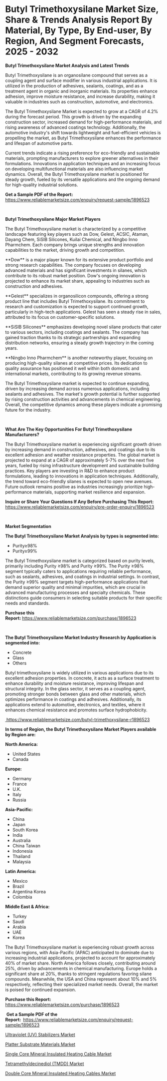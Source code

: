 <p><h1>Butyl Trimethoxysilane Market Size, Share & Trends Analysis Report By Material, By Type, By End-user, By Region, And Segment Forecasts, 2025 - 2032</h1></p><p><strong>Butyl Trimethoxysilane Market Analysis and Latest Trends</strong></p>
<p><p>Butyl Trimethoxysilane is an organosilane compound that serves as a coupling agent and surface modifier in various industrial applications. It is utilized in the production of adhesives, sealants, coatings, and as a treatment agent in organic and inorganic materials. Its properties enhance adhesion, improve moisture resistance, and increase durability, making it valuable in industries such as construction, automotive, and electronics.</p><p>The Butyl Trimethoxysilane Market is expected to grow at a CAGR of 4.2% during the forecast period. This growth is driven by the expanding construction sector, increased demand for high-performance materials, and rising awareness of advanced coatings technology. Additionally, the automotive industry's shift towards lightweight and fuel-efficient vehicles is propelling the market, as Butyl Trimethoxysilane enhances the performance and lifespan of automotive parts. </p><p>Current trends indicate a rising preference for eco-friendly and sustainable materials, prompting manufacturers to explore greener alternatives in their formulations. Innovations in application techniques and an increasing focus on developing multifunctional materials are also influencing market dynamics. Overall, the Butyl Trimethoxysilane market is positioned for steady growth, fueled by its versatile applications and the ongoing demand for high-quality industrial solutions.</p></p>
<p><strong>Get a Sample PDF of the Report:&nbsp;</strong> <a href="https://www.reliablemarketsize.com/enquiry/request-sample/1896523?utm_campaign=1143&utm_medium=2&utm_source=Github&utm_content=ia&utm_term=03042025&utm_id=butyl-trimethoxysilane">https://www.reliablemarketsize.com/enquiry/request-sample/1896523</a></p>
<p>&nbsp;</p>
<p><strong>Butyl Trimethoxysilane Major Market Players</strong></p>
<p><p>The Butyl Trimethoxysilane market is characterized by a competitive landscape featuring key players such as Dow, Gelest, ACSIC, Ataman, Dayang Chem, SiSIB Silicones, Kuilai Chemical, and Ningbo Inno Pharmchem. Each company brings unique strengths and innovation capabilities to the market, driving growth and competition.</p><p>**Dow** is a major player known for its extensive product portfolio and strong research capabilities. The company focuses on developing advanced materials and has significant investments in silanes, which contribute to its robust market position. Dow's ongoing innovation is projected to enhance its market share, appealing to industries such as construction and adhesives.</p><p>**Gelest** specializes in organosilicon compounds, offering a strong product line that includes Butyl Trimethoxysilane. Its commitment to research and customization is expected to support continued growth, particularly in high-tech applications. Gelest has seen a steady rise in sales, attributed to its focus on customer-specific solutions.</p><p>**SiSIB Silicones** emphasizes developing novel silane products that cater to various sectors, including coatings and sealants. The company has gained traction thanks to its strategic partnerships and expanding distribution networks, ensuring a steady growth trajectory in the coming years.</p><p>**Ningbo Inno Pharmchem** is another noteworthy player, focusing on producing high-quality silanes at competitive prices. Its dedication to quality assurance has positioned it well within both domestic and international markets, contributing to its growing revenue streams.</p><p>The Butyl Trimethoxysilane market is expected to continue expanding, driven by increasing demand across numerous applications, including sealants and adhesives. The market's growth potential is further supported by rising construction activities and advancements in chemical engineering. Overall, the competitive dynamics among these players indicate a promising future for the industry.</p></p>
<p>&nbsp;</p>
<p><strong>What Are The Key Opportunities For Butyl Trimethoxysilane Manufacturers?</strong></p>
<p><p>The Butyl Trimethoxysilane market is experiencing significant growth driven by increasing demand in construction, adhesives, and coatings due to its excellent adhesion and weather resistance properties. The global market is projected to expand at a CAGR of approximately 5-7% over the next five years, fueled by rising infrastructure development and sustainable building practices. Key players are investing in R&D to enhance product formulations, leading to innovations in application techniques. Additionally, the trend toward eco-friendly silanes is expected to open new avenues. Future outlook remains positive as industries increasingly prioritize high-performance materials, supporting market resilience and expansion.</p></p>
<p><strong>Inquire or Share Your Questions If Any Before Purchasing This Report:</strong> <a href="https://www.reliablemarketsize.com/enquiry/pre-order-enquiry/1896523?utm_campaign=1143&utm_medium=2&utm_source=Github&utm_content=ia&utm_term=03042025&utm_id=butyl-trimethoxysilane">https://www.reliablemarketsize.com/enquiry/pre-order-enquiry/1896523</a></p>
<p>&nbsp;</p>
<p><strong>Market Segmentation</strong></p>
<p><strong>The Butyl Trimethoxysilane Market Analysis by types is segmented into:</strong></p>
<p><ul><li>Purity≥98%</li><li>Purity≥99%</li></ul></p>
<p><p>The Butyl Trimethoxysilane market is categorized based on purity levels, primarily including Purity ≥98% and Purity ≥99%. The Purity ≥98% segment typically caters to applications requiring reliable performance, such as sealants, adhesives, and coatings in industrial settings. In contrast, the Purity ≥99% segment targets high-performance applications that demand superior quality and minimal impurities, which are crucial in advanced manufacturing processes and specialty chemicals. These distinctions guide consumers in selecting suitable products for their specific needs and standards.</p></p>
<p><strong>Purchase this Report:&nbsp;</strong><a href="https://www.reliablemarketsize.com/purchase/1896523?utm_campaign=1143&utm_medium=2&utm_source=Github&utm_content=ia&utm_term=03042025&utm_id=butyl-trimethoxysilane">https://www.reliablemarketsize.com/purchase/1896523</a></p>
<p>&nbsp;</p>
<p><strong>The Butyl Trimethoxysilane Market Industry Research by Application is segmented into:</strong></p>
<p><ul><li>Concrete</li><li>Glass</li><li>Others</li></ul></p>
<p><p>Butyl trimethoxysilane is widely utilized in various applications due to its excellent adhesion properties. In concrete, it acts as a surface treatment to enhance durability and moisture resistance, improving lifespan and structural integrity. In the glass sector, it serves as a coupling agent, promoting stronger bonds between glass and other materials, which optimizes performance in coatings and adhesives. Additionally, its applications extend to automotive, electronics, and textiles, where it enhances chemical resistance and promotes surface hydrophobicity.</p></p>
<p><a href="https://www.reliablemarketsize.com/butyl-trimethoxysilane-r1896523?utm_campaign=1143&utm_medium=2&utm_source=Github&utm_content=ia&utm_term=03042025&utm_id=butyl-trimethoxysilane">&nbsp;https://www.reliablemarketsize.com/butyl-trimethoxysilane-r1896523</a></p>
<p><strong>In terms of Region, the Butyl Trimethoxysilane Market Players available by Region are:</strong></p>
<p>
    <p> <strong> North America: </strong>
        <ul>
            <li>United States</li>
            <li>Canada</li>
        </ul>
        </p> 
    <p> <strong> Europe: </strong>
        <ul>
            <li>Germany</li>
            <li>France</li>
            <li>U.K.</li>
            <li>Italy</li>
            <li>Russia</li>
        </ul>
        </p> 
    <p> <strong> Asia-Pacific: </strong>
        <ul>
            <li>China</li>
            <li>Japan</li>
            <li>South Korea</li>
            <li>India</li>
            <li>Australia</li>
            <li>China Taiwan</li>
            <li>Indonesia</li>
            <li>Thailand</li>
            <li>Malaysia</li>
        </ul>
        </p> 
    <p> <strong> Latin America: </strong>
        <ul>
            <li>Mexico</li>
            <li>Brazil</li>
            <li>Argentina Korea</li>
            <li>Colombia</li>
        </ul>
        </p> 
    <p> <strong> Middle East & Africa: </strong>
        <ul>
            <li>Turkey</li>
            <li>Saudi</li>
            <li>Arabia</li>
            <li>UAE</li>
            <li>Korea</li>
        </ul>
    </p>
    </p>
<p><p>The Butyl Trimethoxysilane market is experiencing robust growth across various regions, with Asia-Pacific (APAC) anticipated to dominate due to increasing industrial applications, projected to account for approximately 40% of market share. North America follows closely, contributing around 25%, driven by advancements in chemical manufacturing. Europe holds a significant share at 20%, thanks to stringent regulations favoring silane compounds. Meanwhile, the USA and China represent about 10% and 5% respectively, reflecting their specialized market needs. Overall, the market is poised for continued expansion.</p></p>
<p><strong>Purchase this Report: </strong><a href="https://www.reliablemarketsize.com/purchase/1896523?utm_campaign=1143&utm_medium=2&utm_source=Github&utm_content=ia&utm_term=03042025&utm_id=butyl-trimethoxysilane">https://www.reliablemarketsize.com/purchase/1896523</a></p>
<p>&nbsp;<strong>Get a Sample PDF of the Report:&nbsp;&nbsp;</strong><a href="https://www.reliablemarketsize.com/enquiry/request-sample/1896523?utm_campaign=1143&utm_medium=2&utm_source=Github&utm_content=ia&utm_term=03042025&utm_id=butyl-trimethoxysilane">https://www.reliablemarketsize.com/enquiry/request-sample/1896523</a></p>
<p><strong></strong></p>
<p><p><a href="https://github.com/arifasabeygb/Market-Research-Report-List-1/blob/main/ultraviolet-uv-stabilizers-market.md?utm_campaign=1143&utm_medium=2&utm_source=Github&utm_content=ia&utm_term=03042025&utm_id=butyl-trimethoxysilane">Ultraviolet  (UV) Stabilizers Market</a></p><p><a href="https://github.com/ajegiobitsa/Market-Research-Report-List-1/blob/main/platter-substrate-materials-market.md?utm_campaign=1143&utm_medium=2&utm_source=Github&utm_content=ia&utm_term=03042025&utm_id=butyl-trimethoxysilane">Platter Substrate Materials Market</a></p><p><a href="https://github.com/ocambdidarhz/Market-Research-Report-List-1/blob/main/single-core-mineral-insulated-heating-cable-market.md?utm_campaign=1143&utm_medium=2&utm_source=Github&utm_content=ia&utm_term=03042025&utm_id=butyl-trimethoxysilane">Single Core Mineral Insulated Heating Cable Market</a></p><p><a href="https://github.com/kaidaloeckf7/Market-Research-Report-List-1/blob/main/tetramethyldecinediol-tmdd-market.md?utm_campaign=1143&utm_medium=2&utm_source=Github&utm_content=ia&utm_term=03042025&utm_id=butyl-trimethoxysilane">Tetramethyldecinediol (TMDD) Market</a></p><p><a href="https://github.com/aslinalirey9/Market-Research-Report-List-1/blob/main/double-core-mineral-insulated-heating-cables-market.md?utm_campaign=1143&utm_medium=2&utm_source=Github&utm_content=ia&utm_term=03042025&utm_id=butyl-trimethoxysilane">Double Core Mineral Insulated Heating Cables Market</a></p></p>